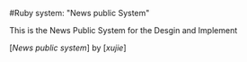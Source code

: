 #Ruby system: "News public System"

This is the News Public System for the Desgin and Implement

[*News public system*] by [*xujie*]
